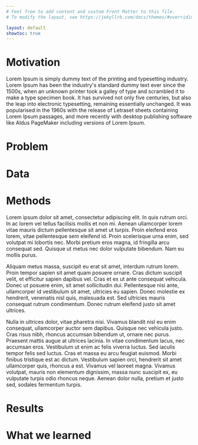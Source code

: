```yaml
---
# Feel free to add content and custom Front Matter to this file.
# To modify the layout, see https://jekyllrb.com/docs/themes/#overriding-theme-defaults

layout: default
showtoc: true
---
```


# Motivation
Lorem Ipsum is simply dummy text of the printing and typesetting industry. Lorem Ipsum has been the industry's standard dummy text ever since the 1500s, when an unknown printer took a galley of type and scrambled it to make a type specimen book. It has survived not only five centuries, but also the leap into electronic typesetting, remaining essentially unchanged. It was popularised in the 1960s with the release of Letraset sheets containing Lorem Ipsum passages, and more recently with desktop publishing software like Aldus PageMaker including versions of Lorem Ipsum.


# Problem

# Data

# Methods
Lorem ipsum dolor sit amet, consectetur adipiscing elit. In quis rutrum orci. In ac lorem vel tellus facilisis mollis et non mi. Aenean ullamcorper lorem vitae mauris dictum pellentesque sit amet ut turpis. Proin eleifend eros lorem, vitae pellentesque sem eleifend id. Proin scelerisque urna enim, sed volutpat mi lobortis nec. Morbi pretium eros magna, id fringilla arcu consequat sed. Quisque ut metus nec dolor vulputate bibendum. Nam eu mollis purus.

Aliquam metus massa, suscipit eu erat sit amet, interdum rutrum lorem. Proin tempor sapien sit amet quam posuere ornare. Cras dictum suscipit velit, et efficitur sapien dapibus vel. Cras et ex ut ante consequat vehicula. Donec ut posuere enim, sit amet sollicitudin dui. Pellentesque nisi ante, ullamcorper id vestibulum sit amet, ultricies eu sapien. Donec molestie ex hendrerit, venenatis nisl quis, malesuada est. Sed ultricies mauris consequat rutrum condimentum. Donec rutrum eleifend justo sit amet ultrices.

Nulla in ultrices dolor, vitae pharetra nisi. Vivamus blandit nisl eu enim consequat, ullamcorper auctor sem dapibus. Quisque nec vehicula justo. Cras risus nibh, rhoncus accumsan bibendum ut, ornare nec purus. Praesent mattis augue at ultrices lacinia. In vitae condimentum lacus, nec accumsan eros. Vestibulum ut enim ac felis viverra luctus. Sed iaculis tempor felis sed luctus. Cras et massa eu arcu feugiat euismod. Morbi finibus tristique est ac dictum. Vestibulum sapien orci, hendrerit sit amet ullamcorper quis, rhoncus a est. Vivamus vel laoreet magna. Vivamus volutpat, mauris non elementum dignissim, massa nunc suscipit ex, eu vulputate turpis odio rhoncus neque. Aenean dolor nulla, pretium et justo sed, sodales fermentum turpis.

# Results

# What we learned

